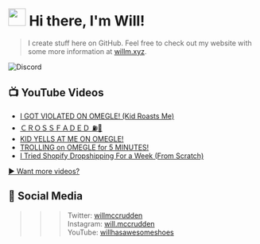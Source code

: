 # <img src="https://media.giphy.com/media/hvRJCLFzcasrR4ia7z/giphy.gif" width="35px"> Hi there, I'm Will!
> I create stuff here on GitHub. Feel free to check out my website with some more information at [willm.xyz](https://willm.xyz).

![Discord](https://img.shields.io/discord/339188357253038092?color=7289DA&logo=discord&style=for-the-badge)

## 📺 YouTube Videos
<!-- YOUTUBE:START -->
- [I GOT VIOLATED ON OMEGLE! &lpar;Kid Roasts Me&rpar;](https://www.youtube.com/watch?v=_1o2xPGQJ1A)
- [ＣＲＯＳＳＦＡＤＥＤ ⛽️🍃](https://www.youtube.com/watch?v=4OZPeEfhpvM)
- [KID YELLS AT ME ON OMEGLE!](https://www.youtube.com/watch?v=5Vvez0jHkv4)
- [TROLLING on OMEGLE for 5 MINUTES!](https://www.youtube.com/watch?v=kTJx_0HsAYM)
- [I Tried Shopify Dropshipping For a Week &lpar;From Scratch&rpar;](https://www.youtube.com/watch?v=qYay57ph0ro)
<!-- YOUTUBE:END -->

[▶ Want more videos?](https://yt.willm.xyz/videos)
## 👤 Social Media
>>> Twitter: [willmccrudden](https://twitter.com/willmccrudden) <br>
Instagram: [will.mccrudden](https://instagram.com/will.mccrudden) <br>
YouTube: [willhasawesomeshoes](https://yt.willm.xyz)
<!--![Stats](https://github-readme-stats.vercel.app/api/top-langs/?username=whasonyt&layout=compact&theme=dark)
<!--
**whasonyt/whasonyt** is a ✨ _special_ ✨ repository because its `README.md` (this file) appears on your GitHub profile.

Here are some ideas to get you started:

- 🔭 I’m currently working on ...
- 🌱 I’m currently learning ...
- 👯 I’m looking to collaborate on ...
- 🤔 I’m looking for help with ...
- 💬 Ask me about ...
- 📫 How to reach me: ...
- 😄 Pronouns: ...
- ⚡ Fun fact: ...
-->
